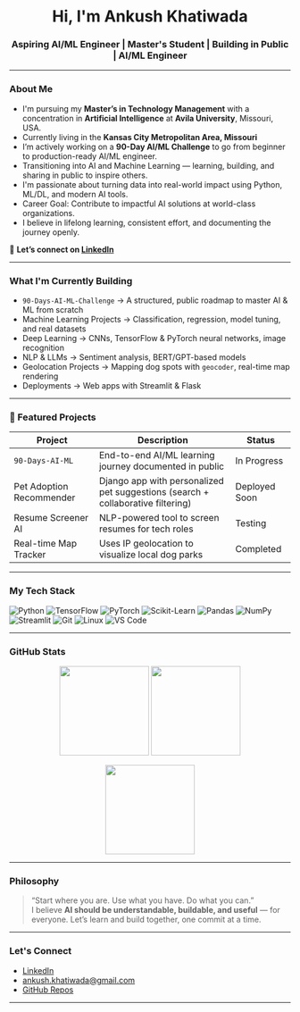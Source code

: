 <h1 align="center">Hi, I'm Ankush Khatiwada </h1>
<h3 align="center">Aspiring AI/ML Engineer | Master's Student | Building in Public | AI/ML Engineer</h3>

---

### About Me

-  I'm pursuing my **Master’s in Technology Management** with a concentration in **Artificial Intelligence** at **Avila University**, Missouri, USA.  
-  Currently living in the **Kansas City Metropolitan Area, Missouri**  
-  I’m actively working on a **90-Day AI/ML Challenge** to go from beginner to production-ready AI/ML engineer.  
-  Transitioning into AI and Machine Learning — learning, building, and sharing in public to inspire others.  
-  I'm passionate about turning data into real-world impact using Python, ML/DL, and modern AI tools.  
-  Career Goal: Contribute to impactful AI solutions at world-class organizations.  
-  I believe in lifelong learning, consistent effort, and documenting the journey openly.  

🔗 **Let’s connect on [LinkedIn](https://www.linkedin.com/in/ankush-khatiwada-882a4a16a/)**

---

###  What I'm Currently Building

- `90-Days-AI-ML-Challenge` → A structured, public roadmap to master AI & ML from scratch  
-  Machine Learning Projects → Classification, regression, model tuning, and real datasets  
-  Deep Learning → CNNs, TensorFlow & PyTorch neural networks, image recognition  
-  NLP & LLMs → Sentiment analysis, BERT/GPT-based models  
-  Geolocation Projects → Mapping dog spots with `geocoder`, real-time map rendering  
-  Deployments → Web apps with Streamlit & Flask  

---

### 📁 Featured Projects

| Project | Description | Status |
|--------|-------------|--------|
| `90-Days-AI-ML` | End-to-end AI/ML learning journey documented in public |  In Progress |
| Pet Adoption Recommender | Django app with personalized pet suggestions (search + collaborative filtering) |  Deployed Soon |
| Resume Screener AI | NLP-powered tool to screen resumes for tech roles |  Testing |
| Real-time Map Tracker | Uses IP geolocation to visualize local dog parks |  Completed |

---

###  My Tech Stack

![Python](https://img.shields.io/badge/Python-3776AB?style=flat-square&logo=python&logoColor=white)
![TensorFlow](https://img.shields.io/badge/TensorFlow-FF6F00?style=flat-square&logo=tensorflow&logoColor=white)
![PyTorch](https://img.shields.io/badge/PyTorch-EE4C2C?style=flat-square&logo=pytorch&logoColor=white)
![Scikit-Learn](https://img.shields.io/badge/Scikit--Learn-F7931E?style=flat-square&logo=scikit-learn&logoColor=white)
![Pandas](https://img.shields.io/badge/Pandas-150458?style=flat-square&logo=pandas&logoColor=white)
![NumPy](https://img.shields.io/badge/NumPy-013243?style=flat-square&logo=numpy&logoColor=white)
![Streamlit](https://img.shields.io/badge/Streamlit-FF4B4B?style=flat-square&logo=streamlit&logoColor=white)
![Git](https://img.shields.io/badge/Git-F05032?style=flat-square&logo=git&logoColor=white)
![Linux](https://img.shields.io/badge/Linux-FCC624?style=flat-square&logo=linux&logoColor=black)
![VS Code](https://img.shields.io/badge/VS_Code-007ACC?style=flat-square&logo=visual-studio-code&logoColor=white)

---

###  GitHub Stats
<p align="center">
  <img src="https://github-readme-stats.vercel.app/api?username=Ankush-Khatiwadaa&show_icons=true&theme=tokyonight&count_private=true" height="160" />
  <img src="https://github-readme-stats.vercel.app/api/top-langs/?username=Ankush-Khatiwadaa&layout=compact&theme=tokyonight" height="160" />
</p>

<p align="center">
  <img src="https://github-readme-streak-stats.herokuapp.com/?user=Ankush-Khatiwadaa&theme=tokyonight" height="160"/>
</p>

---

### Philosophy

> “Start where you are. Use what you have. Do what you can.”  
> I believe **AI should be understandable, buildable, and useful** — for everyone. Let’s learn and build together, one commit at a time.

---

###  Let's Connect

-  [LinkedIn](https://www.linkedin.com/in/ankush-khatiwada-882a4a16a/)
- ankush.khatiwada@gmail.com
-  [GitHub Repos](https://github.com/Ankush-Khatiwadaa)

---
